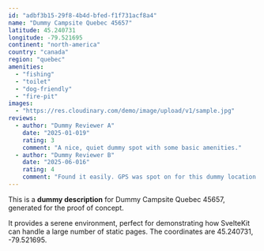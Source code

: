 ```yaml
---
id: "adbf3b15-29f8-4b4d-bfed-f1f731acf8a4"
name: "Dummy Campsite Quebec 45657"
latitude: 45.240731
longitude: -79.521695
continent: "north-america"
country: "canada"
region: "quebec"
amenities:
  - "fishing"
  - "toilet"
  - "dog-friendly"
  - "fire-pit"
images:
  - "https://res.cloudinary.com/demo/image/upload/v1/sample.jpg"
reviews:
  - author: "Dummy Reviewer A"
    date: "2025-01-019"
    rating: 3
    comment: "A nice, quiet dummy spot with some basic amenities."
  - author: "Dummy Reviewer B"
    date: "2025-06-016"
    rating: 4
    comment: "Found it easily. GPS was spot on for this dummy location."
---
```


This is a **dummy description** for Dummy Campsite Quebec 45657, generated for the proof of concept.

It provides a serene environment, perfect for demonstrating how SvelteKit can handle a large number of static pages. The coordinates are 45.240731, -79.521695.
